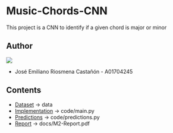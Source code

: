# Music-Chords-CNN

This project is a CNN to identify if a given chord is major or minor

## Author

<a href="https://github.com/Riosmena/Music-Chords-CNN/graphs/contributors">
  <img src="https://contrib.rocks/image?repo=Riosmena/Music-Chords-CNN"/>
</a>

- José Emiliano Riosmena Castañón - A01704245

## Contents

- [Dataset](data) -> data
- [Implementation](code/main.py) -> code/main.py
- [Predictions](code/predictions.py) -> code/predictions.py
- [Report](docs/M2-Report.pdf) -> docs/M2-Report.pdf
